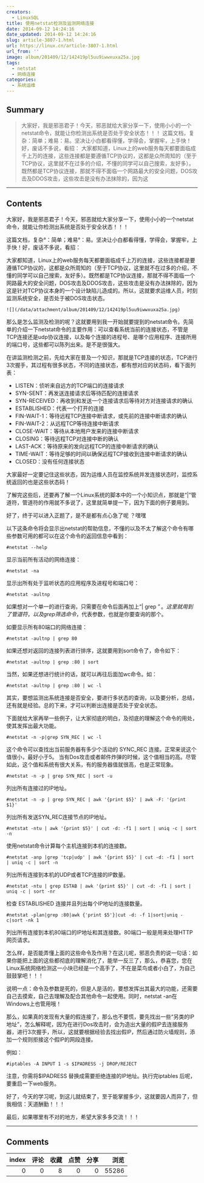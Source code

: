 ```yaml
---
creators:
  - LinuxSQL
title: 使用netstat检测及监测网络连接
date: 2014-09-12 14:24:16
date_updated: 2014-09-12 14:24:16
slug: article-3807-1.html
url: https://linux.cn/article-3807-1.html
url_from: ''
image: album/201409/12/142419pl5uu9iwwxuxa25a.jpg
tags:
  - netstat
  - 网络连接
categories:
  - 系统运维
---
```


## Summary

> 大家好，我是邪恶君子！今天，邪恶就给大家分享一下，使用小小的一个netstat命令，就能让你检测出系统是否处于安全状态！！！ 这篇文档，复杂：简单；难易：易。坚决让小白都看得懂，学得会，掌握牢，上手快！好，废话不多说，看招： 大家都知道，Linux上的web服务每天都要面临成千上万的连接，这些连接都是要遵循TCP协议的，这都是众所周知的（至于TCP协议，这里就不在过多的介绍，不懂的同学可以自己搜索，友好多）。既然都是TCP协议连接，那就不得不面临一个网路最大的安全问题，DOS攻击及DDOS攻击，这些攻击是没有办法抹除的，因为这

***

<!-- more -->

## Contents

大家好，我是邪恶君子！今天，邪恶就给大家分享一下，使用小小的一个netstat命令，就能让你检测出系统是否处于安全状态！！！

这篇文档，复杂°：简单；难易°：易。坚决让小白都看得懂，学得会，掌握牢，上手快！好，废话不多说，看招：

大家都知道，Linux上的web服务每天都要面临成千上万的连接，这些连接都是要遵循TCP协议的，这都是众所周知的（至于TCP协议，这里就不在过多的介绍，不懂的同学可以自己搜索，友好多）。既然都是TCP协议连接，那就不得不面临一个网路最大的安全问题，DOS攻击及DDOS攻击，这些攻击是没有办法抹除的，因为这是针对TCP协议本身的一个设计缺陷儿造成的。所以，这就要求运维人员，时刻监测系统安全，是否处于被DOS攻击状态。

`![](/data/attachment/album/201409/12/142419pl5uu9iwwxuxa25a.jpg)`

那么是怎么监测及检测的呢？这就要用到我一开始就要提到的netstat命令。先简单的介绍一下netstat命令的主要作用：可以查看系统当前的连接状态，不管是TCP连接还是udp协议连接，以及每个连接的进程号、是哪个应用程序、连接所用的端口号，这些都可以陈列出来。是不是很强大。

在讲监测检测之前，先给大家在普及一个知识，那就是TCP连接的状态，TCP进行3次握手，其过程有很多状态，不同的连接状态，都有想对应的状态码，看下面列表：

* LISTEN：侦听来自远方的TCP端口的连接请求
* SYN-SENT：再发送连接请求后等待匹配的连接请求
* SYN-RECEIVED：再收到和发送一个连接请求后等待对方对连接请求的确认
* ESTABLISHED：代表一个打开的连接
* FIN-WAIT-1：等待远程TCP连接中断请求，或先前的连接中断请求的确认
* FIN-WAIT-2：从远程TCP等待连接中断请求
* CLOSE-WAIT：等待从本地用户发来的连接中断请求
* CLOSING：等待远程TCP对连接中断的确认
* LAST-ACK：等待原来的发向远程TCP的连接中断请求的确认
* TIME-WAIT：等待足够的时间以确保远程TCP接收到连接中断请求的确认
* CLOSED：没有任何连接状态

大家最好一定要记住这些状态，因为运维人员在监控系统并发连接状态时，监控系统返回的也是这些状态码！

了解完这些后，还要再了解一个Linux系统的脚本中的一个小知识点，那就是“|”管道符，管道符的作用就不多说了，这里就简单提一下，因为下面的例子要用到。

好了，终于可以进入正题了，是不是都有点心急了呢 ？嘿嘿

以下这条命令将会显示出netstat的帮助信息，不懂的以及不太了解这个命令有哪些参数可用的都可以在这个命令的返回信息中看到：

```shell
#netstat --help
```

显示当前所有活动的网络连接：

```shell
#netstat -na
```

显示出所有处于监听状态的应用程序及进程号和端口号：

```shell
#netstat -aultnp
```

如果想对一个单一的进行查询，只需要在命令后面再加上“| grep $”。这里就用到了管道符，以及grep筛选命令，$代表参数，也就是你要查询的那个。

如要显示所有80端口的网络连接：

```shell
#netstat -aultnp | grep 80
```

如果还想对返回的连接列表进行排序，这就要用到sort命令了，命令如下：

```shell
#netstat -aultnp | grep :80 | sort
```

当然，如果还想进行统计的话，就可以再往后面加wc命令。如：

```shell
#netstat -aultnp | grep :80 | wc -l
```

其实，要想监测出系统连接是否安全，要进行多状态的查询，以及要分析，总结，还有就是经验。总的下来，才可以判断出连接是否处于安全状态。

下面就给大家再举一些例子，让大家彻底的明白，及彻底的理解这个命令的用处，使其发挥出最大功能。

```shell
#netstat -n -p|grep SYN_REC | wc -l
```

这个命令可以查找出当前服务器有多少个活动的 SYNC\_REC 连接。正常来说这个值很小，最好小于5。 当有Dos攻击或者邮件炸弹的时候，这个值相当的高。尽管如此，这个值和系统有很大关系，有的服务器值就很高，也是正常现象。

```shell
#netstat -n -p | grep SYN_REC | sort -u
```

列出所有连接过的IP地址。

```shell
#netstat -n -p | grep SYN_REC | awk '{print $5}' | awk -F: '{print $1}'
```

列出所有发送SYN\_REC连接节点的IP地址。

```shell
#netstat -ntu | awk '{print $5}' | cut -d: -f1 | sort | uniq -c | sort -n
```

使用netstat命令计算每个主机连接到本机的连接数。

```shell
#netstat -anp |grep 'tcp|udp' | awk '{print $5}' | cut -d: -f1 | sort | uniq -c | sort -n
```

列出所有连接到本机的UDP或者TCP连接的IP数量。

```shell
#netstat -ntu | grep ESTAB | awk '{print $5}' | cut -d: -f1 | sort | uniq -c | sort -nr
```

检查 ESTABLISHED 连接并且列出每个IP地址的连接数量。

```shell
#netstat -plan|grep :80|awk {'print $5'}|cut -d: -f 1|sort|uniq -c|sort -nk 1
```

列出所有连接到本机80端口的IP地址和其连接数。80端口一般是用来处理HTTP网页请求。

怎么样，是否能弄懂上面的这些命令及作用？在这儿呢，邪恶负责的说一句话：如果你能把上面的这些都彻底的理解消化了，能举一反三了，那么，恭喜您，您在Linux系统网络检测这一小块已经是一个高手了，不在是菜鸟或者小白了，为自己鼓鼓掌吧！！！

说明一点：命令及参数是死的，但是人是活的，要想发挥出其最大的功能，还需要自己去摸索，自己去理解及配合其他命令一起使用。同时，netstat -an在Windows上也管用哦！

那么，如果真的发现有大量的假连接了，那么也不要慌，要先找出一些“另类的IP地址”，怎么解释呢，因为在进行Dos攻击时，会为造出大量的假IP去连接服务器，进行3次握手，所以，这就要根据经验去找出假IP，然后通过防火墙规则，添加一个规则拒接这个假IP的网段连接。

例如：

```shell
#iptables -A INPUT 1 -s $IPADRESS -j DROP/REJECT
```

注意，你需将$IPADRESS 替换成需要拒绝连接的IP地址。执行完iptables 后呢，要重启一下web服务。

好了，今天的学习呢，到这儿就结束了，至于能掌握多少，这就要因人而异了，但我相信：天道酬勤！！！

最后，如果哪里有不对的地方，希望大家多多交流！！！

***

## Comments


|   index |   评论 |   收藏 |   点赞 |   分享 |   浏览 |
|--------:|-------:|-------:|-------:|-------:|-------:|
|       0 |      0 |      8 |      0 |      0 |  55286 |

